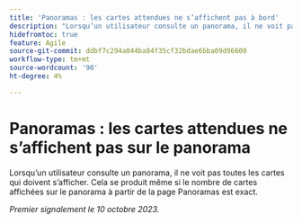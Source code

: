 ```yaml
---
title: 'Panoramas : les cartes attendues ne s’affichent pas à bord'
description: "Lorsqu’un utilisateur consulte un panorama, il ne voit pas toutes les cartes qui doivent s’afficher. Cela se produit même si le nombre de cartes affichées sur le panorama à partir de la page Panoramas est exact."
hidefromtoc: true
feature: Agile
source-git-commit: ddbf7c294a044ba84f35cf32bdae6bba09d96600
workflow-type: tm+mt
source-wordcount: '90'
ht-degree: 4%

---
```



# Panoramas : les cartes attendues ne s’affichent pas sur le panorama

Lorsqu’un utilisateur consulte un panorama, il ne voit pas toutes les cartes qui doivent s’afficher. Cela se produit même si le nombre de cartes affichées sur le panorama à partir de la page Panoramas est exact.

_Premier signalement le 10 octobre 2023._
